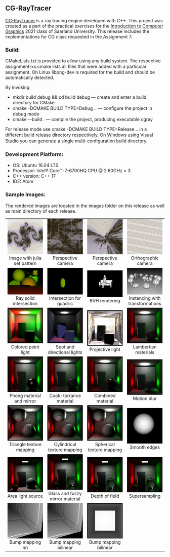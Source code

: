 ## CG-RayTracer

[CG-RayTracer](https://github.com/besteekmen/CG-RayTracer "raytracer") is a ray tracing engine developed with C++. This project was created as a part of the practical exercises  for the [Introduction to Computer Graphics](https://graphics.cg.uni-saarland.de/courses/cg1-2021/index.html "class") 2021 class of Saarland University. This release includes the implementations for CG class requested in the Assignment 7.

### Build:
CMakeLists.txt is provided to allow using any build system. The respective assignment-xx.cmake lists 
all ﬁles that were added with a particular assignment. On Linux libpng-dev is required for the 
build and should be automatically detected.

By invoking: 
* mkdir build debug && cd build debug — create and enter a build directory for CMake
* cmake -DCMAKE BUILD TYPE=Debug .. — conﬁgure the project in debug mode
* cmake --build . —  compile the project, producing executable cgray

For release mode use cmake -DCMAKE BUILD TYPE=Release .. in a diﬀerent build release directory 
respectively. 
On Windows using Visual Studio you can generate a single multi-conﬁguration build directory.

### Development Platform:
* OS: Ubuntu 16.04 LTS
* Processor: Intel® Core™ i7-6700HQ CPU @ 2.60GHz × 3
* C++ version: C++ 17
* IDE: Atom

### Sample Images:
The rendered images are located in the images folder on this release as well as main directory of each release.

<table width="500" cellpadding="5">
   <tr>
    <td align="center" valign="center" width="25%">
      <img src="/images/a1.png" alt="" />
      <br />
      Image with julia set pattern
    </td>
    <td align="center" valign="center" width="25%">
      <img src="/images/a1-2.png" alt="" />
      <br />
      Perspective camera
    </td>
    <td align="center" valign="center" width="25%">
      <img src="/images/a1-3.png" alt=""/>
      <br />
      Perspective camera
    </td>
    <td align="center" valign="center" width="25%">
      <img src="/images/a1-4.png" alt=""/>
      <br />
      Orthographic camera
    </td>
  </tr>
  
  <tr>
    <td align="center" valign="center">
      <img src="/images/a2-2.png" alt="" />
      <br />
      Ray solid intersection
    </td>
    <td align="center" valign="center">
      <img src="/images/a2-2_quadric.png" alt="" />
      <br />
      Intersection for quadric
    </td>
    <td align="center" valign="center">
      <img src="/images/a3-sitting.png" alt="" />
      <br />
      BVH rendering
    </td>
    <td align="center" valign="center">
      <img src="/images/a4-1.png" alt="" />
      <br />
      Instancing with transformations 
    </td>
  </tr>

  <tr>
    <td align="center" valign="center">
      <img src="/images/a5-1.png" alt="" />
      <br />
      Colored point light
    </td>
    <td align="center" valign="center">
      <img src="/images/a5-3.png" alt="" />
      <br />
      Spot and directional lights
    </td>
    <td align="center" valign="center">
      <img src="/images/a5-1-proj.png" alt="" />
      <br />
      Projective light
    </td>
    <td align="center" valign="center">
      <img src="/images/a6-1a.png" alt="" />
      <br />
      Lambertian materials
    </td>
  </tr>

  <tr>
    <td align="center" valign="center">
      <img src="/images/a6-1b.png" alt="" />
      <br />
      Phong material and mirror 
    </td>
    <td align="center" valign="center">
      <img src="/images/a6-1d.png" alt="" />
      <br />
      Cook-torrance material
    </td>
    <td align="center" valign="center">
      <img src="/images/a6-1c.png" alt="" />
      <br />
      Combined material
    </td>
    <td align="center" valign="center">
      <img src="/images/a6-1e.png" alt="" />
      <br />
      Motion blur
    </td>
  </tr>

  <tr>
    <td align="center" valign="center">
      <img src="/images/a6-4c.png" alt="" />
      <br />
      Triangle texture mapping
    </td>
    <td align="center" valign="center">
      <img src="/images/a6-4d.png" alt="" />
      <br />
      Cylindrical texture mapping
    </td>
    <td align="center" valign="center">
      <img src="/images/a6-4e.png" alt="" />
      <br />
      Spherical texture mapping
    </td>
    <td align="center" valign="center">
      <img src="/images/a6-8b.png" alt="" />
      <br />
      Smooth edges
    </td>
  </tr>

  <tr>
    <td align="center" valign="center">
      <img src="/images/a6-5.png" alt="" />
      <br />
      Area light source
    </td>
    <td align="center" valign="center">
      <img src="/images/a6-6.png" alt="" />
      <br />
      Glass and fuzzy mirror material
    </td>
    <td align="center" valign="center">
      <img src="/images/a6-7a.png" alt="" />
      <br />
      Depth of field
    </td>
    <td align="center" valign="center">
      <img src="/images/a6-7b.png" alt="" />
      <br />
      Supersampling 
    </td>
  </tr>

  <tr>
    <td align="center" valign="center">
      <img src="/images/abump-1a.png" alt="" />
      <br />
      Bump mapping nn
    </td>
    <td align="center" valign="center">
      <img src="/images/abump-1b.png" alt="" />
      <br />
      Bump mapping bilinear
    </td>
    <td align="center" valign="center">
      <img src="/images/abump-2.png" alt="" />
      <br />
      Bump mapping bilinear
    </td>
  </tr>
</table>

